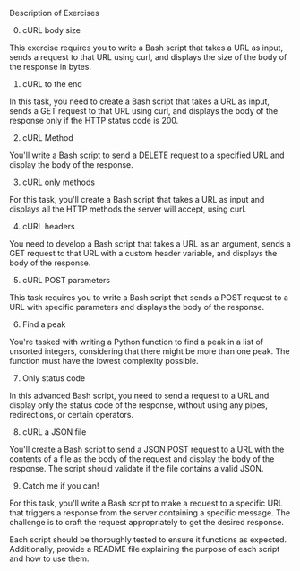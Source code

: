 Description of Exercises

0. cURL body size

This exercise requires you to write a Bash script that takes a URL as input, sends a request to that URL using curl, and displays the size of the body of the response in bytes.

1. cURL to the end

In this task, you need to create a Bash script that takes a URL as input, sends a GET request to that URL using curl, and displays the body of the response only if the HTTP status code is 200.

2. cURL Method

You'll write a Bash script to send a DELETE request to a specified URL and display the body of the response.

3. cURL only methods

For this task, you'll create a Bash script that takes a URL as input and displays all the HTTP methods the server will accept, using curl.

4. cURL headers

You need to develop a Bash script that takes a URL as an argument, sends a GET request to that URL with a custom header variable, and displays the body of the response.

5. cURL POST parameters

This task requires you to write a Bash script that sends a POST request to a URL with specific parameters and displays the body of the response.

6. Find a peak

You're tasked with writing a Python function to find a peak in a list of unsorted integers, considering that there might be more than one peak. The function must have the lowest complexity possible.

7. Only status code

In this advanced Bash script, you need to send a request to a URL and display only the status code of the response, without using any pipes, redirections, or certain operators.

8. cURL a JSON file

You'll create a Bash script to send a JSON POST request to a URL with the contents of a file as the body of the request and display the body of the response. The script should validate if the file contains a valid JSON.

9. Catch me if you can!

For this task, you'll write a Bash script to make a request to a specific URL that triggers a response from the server containing a specific message. The challenge is to craft the request appropriately to get the desired response.

Each script should be thoroughly tested to ensure it functions as expected. Additionally, provide a README file explaining the purpose of each script and how to use them.
